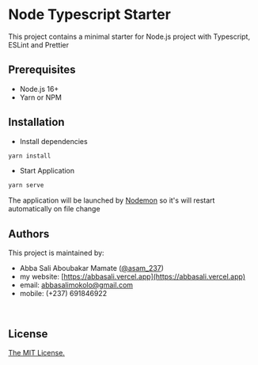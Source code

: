 # Node Typescript Starter

This project contains a minimal starter for Node.js project with Typescript, ESLint and Prettier

## Prerequisites
- Node.js 16+
- Yarn or NPM

## Installation
- Install dependencies
```bash
yarn install
```
- Start Application
```bash
yarn serve
```
The application will be launched by [Nodemon](https://nodemon.com) so it's will restart automatically on file change

## Authors

This project is maintained by:

- Abba Sali Aboubakar Mamate ([@asam_237](https://twitter.com/asam_237))
- my website: [https://abbasali.vercel.app](https://abbasali.vercel.app)
- email: abbasalimokolo@gmail.com
- mobile: (+237) 691846922

<br/>

## License

[The MIT License.](https://opensource.org/licenses/MIT)
